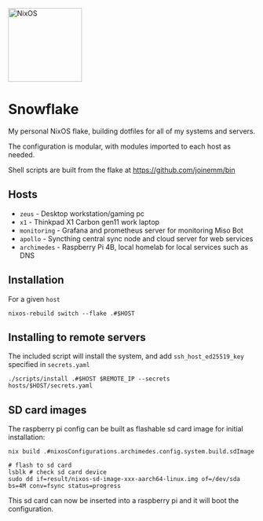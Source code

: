 <img alt="NixOS" src="https://raw.githubusercontent.com/NixOS/nixos-artwork/master/logo/nix-snowflake-white.svg" width="150px"/>


# Snowflake

My personal NixOS flake, building dotfiles for all of my systems and servers.

The configuration is modular, with modules imported to each host as needed.

Shell scripts are built from the flake at <https://github.com/joinemm/bin>

## Hosts

- `zeus` - Desktop workstation/gaming pc
- `x1` - Thinkpad X1 Carbon gen11 work laptop
- `monitoring` - Grafana and prometheus server for monitoring Miso Bot
- `apollo` - Syncthing central sync node and cloud server for web services
- `archimedes` - Raspberry Pi 4B, local homelab for local services such as DNS

## Installation

For a given `host`

```
nixos-rebuild switch --flake .#$HOST
```

## Installing to remote servers

The included script will install the system, and add `ssh_host_ed25519_key` specified in `secrets.yaml`

```
./scripts/install .#$HOST $REMOTE_IP --secrets hosts/$HOST/secrets.yaml
```

## SD card images

The raspberry pi config can be built as flashable sd card image for initial installation:

```
nix build .#nixosConfigurations.archimedes.config.system.build.sdImage

# flash to sd card
lsblk # check sd card device
sudo dd if=result/nixos-sd-image-xxx-aarch64-linux.img of=/dev/sda bs=4M conv=fsync status=progress
```

This sd card can now be inserted into a raspberry pi and it will boot the configuration.
